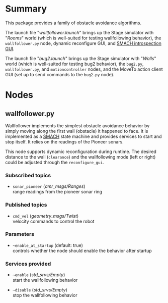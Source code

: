 Summary
=======

This package provides a family of obstacle avoidance algorithms.

The launch file "*wallfollower.launch*" brings up the Stage simulator with
"*Rooms*" world (which is well-suited for testing wallfollowing behavior),
the `wallfollower.py` node, dynamic reconfigure GUI, and [SMACH introspection
GUI](http://www.ros.org/wiki/smach_viewer).

The launch file "*bug2.launch*" brings up the Stage simulator with "*Walls*"
world (which is well-suited for testing bug2 behavior), the `bug2.py`,
`wallfollower.py`, and `motioncontroller` nodes, and the MoveTo action client
GUI (set up to send commands to the `bug2.py` node).

Nodes
=====

wallfollower.py
---------------

Wallfollower implements the simplest obstacle avoidance behavior by simply
moving along the first wall (obstacle) it happened to face. It is implemented
as a [SMACH](http://www.ros.org/wiki/smach) state machine and provides services
to start and stop itself. It relies on the readings of the Pioneer sonars.

This node supports dynamic reconfiguration during runtime. The desired distance
to the wall (`clearance`) and the wallfollowing mode (left or right) could be
adjusted through the `reconfigure_gui`.

### Subscribed topics

* `sonar_pioneer` (*amr_msgs/Ranges*)  
  range readings from the pioneer sonar ring

### Published topics

* `cmd_vel` (*geometry_msgs/Twist*)  
  velocity commands to control the robot

### Parameters

* `~enable_at_startup` (default: true)  
  controls whether the node should enable the behavior after startup

### Services provided

* `~enable` (*std_srvs/Empty*)  
  start the wallfollowing behavior

* `~disable` (*std_srvs/Empty*)  
  stop the wallfollowing behavior


[actionlib]: http://www.ros.org/wiki/actionlib
